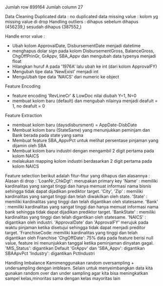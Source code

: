 Jumlah row 899164
Jumlah column 27

Data Cleaning
Duplicated data : no duplicated data
missing value   : kolom yg missing value di drop
Handling outliers : dihapus
sebelum dihapus (456239,)
sesudah dihapus (387552,)

Handle error value  : 
- Ubah kolom ApprovalDate, DisbursementDate menjadi datetime
- menghapus dolar sign pada kolom DisbursementGross, BalanceGross, ChgOffPrinGr, GrAppv, SBA_Appv dan mengubah data typenya menjadi float
- Hilangkan huruf A pada '1976A' lalu ubah ke int (dari kolom ApprovalFY)
- Mengubah tipe data 'NewExist' menjadi int
- MenguUbah tipe data 'NAICS' dari numeric ke object

Feature Encoding
- feature encoding 'RevLineCr' & LowDoc nilai diubah Y=1, N=0
- membuat kolom baru (default) dan mengubah nilainya menjadi deafult = 1, no deafult = 0

Feature Extraction
- membuat kolom baru (daysdisbursment) = AppDate-DisbDate
- Membuat kolom baru (StateSame) yang menunjukkan peminjam dan Bank berada pada state yang sama
- Membuat feature SBA_AppvPct untuk melihat persentase pinjaman yang dijamin oleh SBA
- Membuat kolom baru industri dengan mengambil 2 digit pertama pada kolom NAICS
- melakukan mapping kolom industri berdasarkan 2 digit pertama pada kolom NAICS

Feature selection
berikut adalah fitur-fitur yang dihapus dan alasannya :
Alasan di drop :
'LoanNr_ChkDgt': merupakan primary key
'Name' : memiliki kardinalitas yang sangat tinggi dan hanya memuat informasi nama bisnis sehingga tidak dapat dijadikan prediktor target.
'City', 'Zip' : memiliki kardinalitas yang sangat tinggi dan telah diwakilkan oleh state.
'State' : memiliki kardinalitas yang tinggi dan telah digantikan oleh statesame.
'Bank' : memiliki kardinalitas yang sangat tinggi dan hanya memuat informasi nama bank sehingga tidak dapat dijadikan prediktor target.
'BankState' : memiliki kardinalitas yang tinggi dan telah digantikan oleh statesame.
'NAICS' : digantikan oleh industri.
'ApprovalDate' dan 'ApprovalFY' merujuk pada waktu pinjaman ketika disetujui sehingga tidak dapat menjadi preditor target.
'FranchiseCode: memiliki kardinalitas yang tinggi dan telah digantikan oleh Franchise
'ChgOffDate': 75% data pada feature berisi null value, feature ini menunjukkan tanggal ketika peminjaman dinyatan gagal.
'MIS_Status': digantikan Default
'GrAppv' dan 'SBA_Appv': digantikan SBAApvPct
'Industry': digantikan PctIndustri


Handling Imbalance
Kamimenggunakan random oversampling + undersampling dengan imblearn. Selain untuk menyeimbangkan data kita gunakan random over dan under sampling agar kita bisa meningkatkan sampel kelas,minoritas sama dengan kelas mayoritas lain
